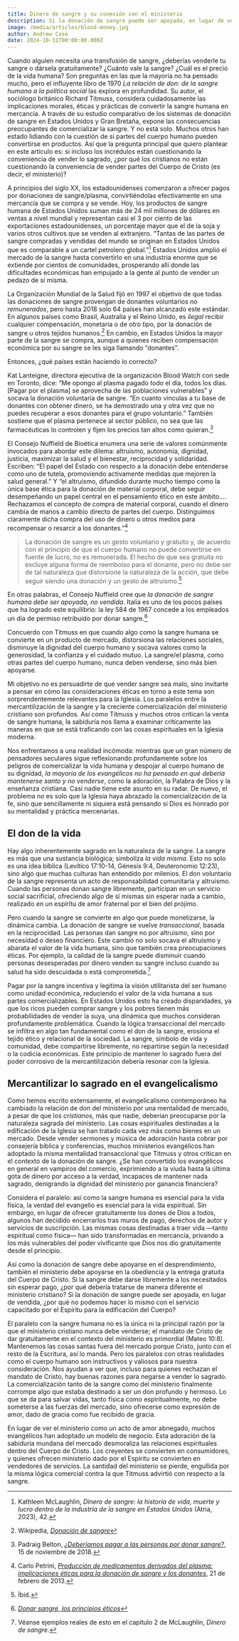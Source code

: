 ```yaml
---
title: Dinero de sangre y su conexión con el ministerio
description: Si la donación de sangre puede ser apoyada, en lugar de vendida, ¿por qué no podemos hacer lo mismo con el ministerio cristiano?
image: /media/articles/blood-money.jpg
author: Andrew Case
date: 2024-10-31T00:00:00.000Z
---
```


<podcast-player id="4h9rh8M1t5JjJDeahxEP3x"></podcast-player>


Cuando alguien necesita una transfusión de sangre, ¿deberías venderle tu sangre o dársela gratuitamente? ¿Cuánto vale la sangre? ¿Cuál es el precio de la vida humana? Son preguntas en las que la mayoría no ha pensado mucho, pero el influyente libro de 1970 *La relación de don: de la sangre humana a la política social* las explora en profundidad. Su autor, el sociólogo británico Richard Titmuss, considera cuidadosamente las implicaciones morales, éticas y prácticas de convertir la sangre humana en mercancía. A través de su estudio comparativo de los sistemas de donación de sangre en Estados Unidos y Gran Bretaña, expone las consecuencias preocupantes de comercializar la sangre. Y no está solo. Muchos otros han estado lidiando con la cuestión de si partes del cuerpo humano pueden convertirse en productos. Así que la pregunta principal que quiero plantear en este artículo es: si incluso los incrédulos están cuestionando la conveniencia de vender lo sagrado, ¿por qué los cristianos no están cuestionando la conveniencia de vender partes del Cuerpo de Cristo (es decir, el ministerio)?

A principios del siglo XX, los estadounidenses comenzaron a ofrecer pagos por donaciones de sangre/plasma, convirtiéndolas efectivamente en una mercancía que se compra y se vende. Hoy, los productos de sangre humana de Estados Unidos suman más de 24 mil millones de dólares en ventas a nivel mundial y representan casi el 3 por ciento de las exportaciones estadounidenses, un porcentaje mayor que el de la soja y varios otros cultivos que se venden al extranjero. “Tantas de las partes de sangre compradas y vendidas del mundo se originan en Estados Unidos que es comparable a un cartel petrolero global.”[^1] Estados Unidos amplió el mercado de la sangre hasta convertirlo en una industria enorme que se extiende por cientos de comunidades, prosperando allí donde las dificultades económicas han empujado a la gente al punto de vender un pedazo de sí misma.

La Organización Mundial de la Salud fijó en 1997 el objetivo de que todas las donaciones de sangre provengan de donantes voluntarios *no remunerados*, pero hasta 2018 solo 64 países han alcanzado este estándar. En algunos países como Brasil, Australia y el Reino Unido, es *ilegal* recibir cualquier compensación, monetaria o de otro tipo, por la donación de sangre u otros tejidos humanos.[^2] En cambio, en Estados Unidos la mayor parte de la sangre se compra, aunque a quienes reciben compensación económica por su sangre se les siga llamando “donantes”.

Entonces, ¿qué países están haciendo lo correcto?

Kat Lanteigne, directora ejecutiva de la organización Blood Watch con sede en Toronto, dice: “Me opongo al plasma pagado todo el día, todos los días. [Pagar por el plasma] se aprovecha de las poblaciones vulnerables” y socava la donación voluntaria de sangre. “En cuanto vinculas a tu base de donantes con obtener dinero, se ha demostrado una y otra vez que no puedes recuperar a esos donantes para el grupo voluntario.” También sostiene que el plasma pertenece al sector público, no sea que las farmacéuticas lo controlen y fijen los precios tan altos como quieran.[^3]

El Consejo Nuffield de Bioética enumera una serie de valores comúnmente invocados para abordar este dilema: altruismo, autonomía, dignidad, justicia, maximizar la salud y el bienestar, reciprocidad y solidaridad. Escriben: “El papel del Estado con respecto a la donación debe entenderse como uno de tutela, promoviendo activamente medidas que mejoren la salud general.” Y “el altruismo, difundido durante mucho tiempo como la única base ética para la donación de material corporal, debe seguir desempeñando un papel central en el pensamiento ético en este ámbito…. Rechazamos el concepto de compra de material corporal, cuando el dinero cambia de manos a cambio directo de partes del cuerpo. Distinguimos claramente dicha compra del uso de dinero u otros medios para recompensar o resarcir a los donantes.”[^4]

> La donación de sangre es un gesto voluntario y gratuito y, de acuerdo con el principio de que el cuerpo humano no puede convertirse en fuente de lucro, no es remunerada. El hecho de que sea gratuita no excluye alguna forma de reembolso para el donante, pero no debe ser de tal naturaleza que distorsione la naturaleza de la acción, que debe seguir siendo una donación y un gesto de altruismo.[^5]

En otras palabras, el Consejo Nuffield cree que *la donación de sangre humana debe ser apoyada, no vendida*. Italia es uno de los pocos países que ha logrado este equilibrio: la ley 584 de 1967 concede a los empleados un día de permiso retribuido por donar sangre.[^6]

Concuerdo con Titmuss en que cuando algo como la sangre humana se convierte en un producto de mercado, distorsiona las relaciones sociales, disminuye la dignidad del cuerpo humano y socava valores como la generosidad, la confianza y el cuidado mutuo. La sangre/el plasma, como otras partes del cuerpo humano, nunca deben venderse, sino más bien apoyarse.

Mi objetivo no es persuadirte de que vender sangre sea malo, sino invitarte a pensar en cómo las consideraciones éticas en torno a este tema son sorprendentemente relevantes para la Iglesia. Los paralelos entre la mercantilización de la sangre y la creciente comercialización del ministerio cristiano son profundos. Así como Titmuss y muchos otros critican la venta de sangre humana, la sabiduría nos llama a examinar críticamente las maneras en que se está traficando con las cosas espirituales en la Iglesia moderna.

Nos enfrentamos a una realidad incómoda: mientras que un gran número de pensadores seculares sigue reflexionando profundamente sobre los peligros de comercializar la vida humana y despojar al cuerpo humano de su dignidad, *la mayoría de los evangélicos no ha pensado en qué debería mantenerse santo y no venderse*, como la adoración, la Palabra de Dios y la enseñanza cristiana. Casi nadie tiene este asunto en su radar. De nuevo, el problema no es solo que la Iglesia haya abrazado la comercialización de la fe, sino que sencillamente ni siquiera está pensando si Dios es honrado por su mentalidad y práctica mercenarias.


## El don de la vida

Hay algo inherentemente sagrado en la naturaleza de la sangre. La sangre es más que una sustancia biológica; simboliza *la vida misma*. Esto no solo es una idea bíblica (Levítico 17:10-14, Génesis 9:4, Deuteronomio 12:23), sino algo que muchas culturas han entendido por milenios. El don voluntario de la sangre representa un acto de responsabilidad comunitaria y altruismo. Cuando las personas donan sangre libremente, participan en un servicio social sacrificial, ofreciendo algo de sí mismas sin esperar nada a cambio, realizado en un espíritu de amor fraternal por el bien del prójimo.

Pero cuando la sangre se convierte en algo que puede monetizarse, la dinámica cambia. La donación de sangre se vuelve *transaccional*, basada en la reciprocidad. Las personas dan sangre no por altruismo, sino por necesidad o deseo financiero. Este cambio no solo socava el altruismo y abarata el valor de la vida humana, sino que también crea preocupaciones éticas. Por ejemplo, la calidad de la sangre puede disminuir cuando personas desesperadas por dinero venden su sangre incluso cuando su salud ha sido descuidada o está comprometida.[^7]

Pagar por la sangre incentiva y legitima la visión utilitarista del ser humano como unidad económica, reduciendo el valor de la vida humana a sus partes comercializables. En Estados Unidos esto ha creado disparidades, ya que los ricos pueden comprar sangre y los pobres tienen más probabilidades de vender la suya, una dinámica que muchos consideran profundamente problemática. Cuando la lógica transaccional del mercado se infiltra en algo tan fundamental como el don de la sangre, erosiona el tejido ético y relacional de la sociedad. La sangre, símbolo de vida y comunidad, debe compartirse libremente, no repartirse según la necesidad o la codicia económicas. Este principio de mantener lo sagrado fuera del poder corrosivo de la mercantilización debería resonar con la Iglesia.


## Mercantilizar lo sagrado en el evangelicalismo

Como hemos escrito extensamente, el evangelicalismo contemporáneo ha cambiado la relación de don del ministerio por una mentalidad de mercado, a pesar de que los *cristianos*, más que nadie, deberían preocuparse por la naturaleza sagrada del ministerio. Las cosas espirituales destinadas a la edificación de la Iglesia se han tratado cada vez más como bienes en un mercado. Desde vender sermones y música de adoración hasta cobrar por consejería bíblica y conferencias, muchos ministerios evangélicos han adoptado la misma mentalidad transaccional que Titmuss y otros critican en el contexto de la donación de sangre. ¿Se han convertido los evangélicos en general en vampiros del comercio, exprimiendo a la viuda hasta la última gota de dinero por acceso a la verdad, incapaces de mantener nada sagrado, denigrando la dignidad del ministerio por ganancia financiera?

Considera el paralelo: así como la sangre humana es esencial para la vida física, la verdad del evangelio es esencial para la vida espiritual. Sin embargo, en lugar de ofrecer gratuitamente los dones de Dios a todos, algunos han decidido encerrarlos tras muros de pago, derechos de autor y servicios de suscripción. Las mismas cosas destinadas a traer vida —tanto espiritual como física— han sido transformadas en mercancía, privando a los más vulnerables del poder vivificante que Dios nos dio gratuitamente desde el principio.

Así como la donación de sangre debe apoyarse en el desprendimiento, también el ministerio debe apoyarse en la obediencia y la entrega gratuita del Cuerpo de Cristo. Si la sangre debe darse libremente a los necesitados sin esperar pago, ¿por qué debería tratarse de manera diferente el ministerio cristiano? Si la donación de sangre puede ser apoyada, en lugar de vendida, ¿por qué no podemos hacer lo mismo con el servicio capacitado por el Espíritu para la edificación del Cuerpo?

El paralelo con la sangre humana no es la única ni la principal razón por la que el ministerio cristiano nunca debe venderse; el mandato de Cristo de dar gratuitamente en el contexto del ministerio es primordial (Mateo 10:8). Mantenemos las cosas santas fuera del mercado porque Cristo, junto con el resto de la Escritura, así lo manda. Pero los paralelos con otras realidades como el cuerpo humano son instructivos y valiosos para nuestra consideración. Nos ayudan a ver que, incluso para quienes rechazan el mandato de Cristo, hay buenas razones para negarse a vender lo sagrado. La comercialización tanto de la sangre como del ministerio finalmente corrompe algo que estaba destinado a ser un don profundo y hermoso. Lo que se da para salvar vidas, tanto física como espiritualmente, no debe someterse a las fuerzas del mercado, sino ofrecerse como expresión de amor, dado de gracia como fue recibido de gracia.

En lugar de ver el ministerio como un acto de amor abnegado, muchos evangélicos han adoptado un modelo de negocio. Esta adoración de la sabiduría mundana del mercado desmoraliza las relaciones espirituales dentro del Cuerpo de Cristo. Los creyentes se convierten en consumidores, y quienes ofrecen ministerio dado por el Espíritu se convierten en vendedores de servicios. La santidad del ministerio se pierde, engullida por la misma lógica comercial contra la que Titmuss advirtió con respecto a la sangre.


[^1]: Kathleen McLaughlin, *Dinero de sangre: la historia de vida, muerte y lucro dentro de la industria de la sangre en Estados Unidos* (Atria, 2023), 42.
[^2]: Wikipedia, [_Donación de sangre_](https://en.wikipedia.org/wiki/Blood_donation)
[^3]: Padraig Belton, [_¿Deberíamos pagar a las personas por donar sangre?_](https://www.bbc.com/news/business-46197271), 15 de noviembre de 2018.
[^4]: Carlo Petrini, [_Producción de medicamentos derivados del plasma: implicaciones éticas para la donación de sangre y los donantes_](https://pmc.ncbi.nlm.nih.gov/articles/PMC3934296/), 21 de febrero de 2013.
[^5]: Íbid.
[^6]: [_Donar sangre, los principios éticos_](https://web.archive.org/web/20250517081516/https://www.regione.toscana.it/documents/10180/23327/inglese/e7ae21b0-d0a1-4156-a15d-4d2c3527bc89)
[^7]: Véanse ejemplos reales de esto en el capítulo 2 de McLaughlin, *Dinero de sangre.*
